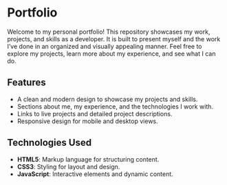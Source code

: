 
# Portfolio

Welcome to my personal portfolio! This repository showcases my work, projects, and skills as a developer. It is built to present myself and the work I’ve done in an organized and visually appealing manner. Feel free to explore my projects, learn more about my experience, and see what I can do.

## Features
- A clean and modern design to showcase my projects and skills.
- Sections about me, my experience, and the technologies I work with.
- Links to live projects and detailed project descriptions.
- Responsive design for mobile and desktop views.

## Technologies Used
- **HTML5**: Markup language for structuring content.
- **CSS3**: Styling for layout and design.
- **JavaScript**: Interactive elements and dynamic content.

